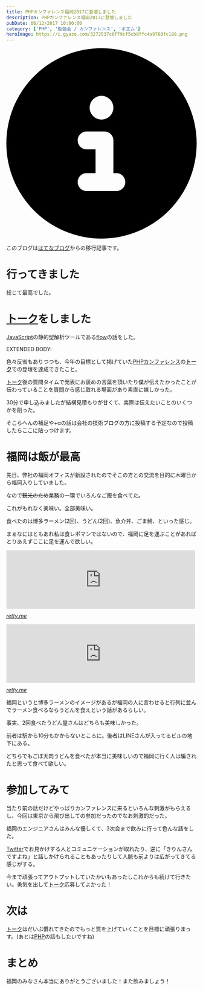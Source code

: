 ```yaml
---
title: PHPカンファレンス福岡2017に登壇しました
description: PHPカンファレンス福岡2017に登壇しました
pubDate: 06/12/2017 10:00:00
category: ['PHP', '勉強会 / カンファレンス', 'ポエム']
heroImage: https://i.gyazo.com/3272537c0f79cf5cb8ffc4a9760fc188.png
---
```


<div class="flex gap-3 items-center bg-gray-200 rounded-md px-5 py-2 mb-[40px]"> 
    <div> 
        <svg xmlns="http://www.w3.org/2000/svg" viewBox="0 0 512 512" class="inline w-6 h-6 fill-black_hover"> 
            <!--!Font Awesome Free 6.6.0 by @fontawesome - https://fontawesome.com License - https://fontawesome.com/license/free Copyright 2024 Fonticons, Inc.--> 
            <path d="M256 512A256 256 0 1 0 256 0a256 256 0 1 0 0 512zM216 336l24 0 0-64-24 0c-13.3 0-24-10.7-24-24s10.7-24 24-24l48 0c13.3 0 24 10.7 24 24l0 88 8 0c13.3 0 24 10.7 24 24s-10.7 24-24 24l-80 0c-13.3 0-24-10.7-24-24s10.7-24 24-24zm40-208a32 32 0 1 1 0 64 32 32 0 1 1 0-64z"></path> 
        </svg> 
    </div> 
    <div> 
        <p>
            このブログは<a 
                href="https://sota1235.hatenablog.com/entry/2017/06/12/100000"
                target="_blank"
                rel="noopener noreferrer"
            >はてなブログ</a>からの移行記事です。
        </p> 
    </div> 
</div>
        <h1>行ってきました</h1>

<p>総じて最高でした。</p>

<h1><a class="keyword" href="http://d.hatena.ne.jp/keyword/%A5%C8%A1%BC%A5%AF">トーク</a>をしました</h1>

<p><a class="keyword" href="http://d.hatena.ne.jp/keyword/JavaScript">JavaScript</a>の静的型解析ツールである<a href="https://flow.org/en/">flow</a>の話をした。</p>

EXTENDED BODY:

<script async class="speakerdeck-embed" data-id="653e696c22a44bc089dcbe511a7e637d" data-ratio="1.33333333333333" src="//speakerdeck.com/assets/embed.js"></script>


<p>色々反省もありつつも、今年の目標として掲げていた<a class="keyword" href="http://d.hatena.ne.jp/keyword/PHP%A5%AB%A5%F3%A5%D5%A5%A1%A5%EC%A5%F3%A5%B9">PHPカンファレンス</a>の<strong><a class="keyword" href="http://d.hatena.ne.jp/keyword/%A5%C8%A1%BC%A5%AF">トーク</a></strong>での登壇を達成できたこと。</p>

<p><a class="keyword" href="http://d.hatena.ne.jp/keyword/%A5%C8%A1%BC%A5%AF">トーク</a>後の質問タイムで発表にお褒めの言葉を頂いたり僕が伝えたかったことが伝わっていることを質問から感じ取れる場面があり素直に嬉しかった。</p>

<p>30分で申し込みましたが結構見積もりが甘くて、実際は伝えたいことのいくつかを削った。</p>

<p>そこらへんの補足や+αの話は会社の技術ブログの方に投稿する予定なので投稿したらここに貼っつけます。</p>

<h1>福岡は飯が最高</h1>

<p>先日、弊社の福岡オフィスが新設されたのでそこの方との交流を目的に木曜日から福岡入りしていました。</p>

<p>なので<del>観光のため</del>業務の一環でいろんなご飯を食べてた。</p>

<p>これがもれなく美味い。全部美味い。</p>

<p>食べたのは博多ラーメン(2回)、うどん(2回)、魚介丼、ごま鯖、といった感じ。</p>

<p>まぁなにはともあれ私は食レポマンではないので、福岡に足を運ぶことがあればとりあえずここに足を運んで欲しい。</p>

<p><iframe src="https://hatenablog-parts.com/embed?url=https%3A%2F%2Fretty.me%2Farea%2FPRE40%2FARE126%2FSUB12601%2F100000838991%2F" title="大地のうどん 博多駅ちかてん | Retty(レッティ)" class="embed-card embed-webcard" scrolling="no" frameborder="0" style="display: block; width: 100%; height: 155px; max-width: 500px; margin: 10px 0px;"></iframe><cite class="hatena-citation"><a href="https://retty.me/area/PRE40/ARE126/SUB12601/100000838991/">retty.me</a></cite></p>

<p><iframe src="https://hatenablog-parts.com/embed?url=https%3A%2F%2Fretty.me%2Farea%2FPRE40%2FARE126%2FSUB12601%2F100001276218%2F" title="うどん居酒屋 二◯加屋長介 JRJP博多ビル店 | Retty(レッティ)" class="embed-card embed-webcard" scrolling="no" frameborder="0" style="display: block; width: 100%; height: 155px; max-width: 500px; margin: 10px 0px;"></iframe><cite class="hatena-citation"><a href="https://retty.me/area/PRE40/ARE126/SUB12601/100001276218/">retty.me</a></cite></p>

<p>福岡というと博多ラーメンのイメージがあるが福岡の人に言わせると行列に並んでラーメン食べるならうどんを食えという話があるらしい。</p>

<p>事実、2回食べたうどん屋さんはどちらも美味しかった。</p>

<p>前者は駅から10分もかからないところに。後者はLINEさんが入ってるビルの地下にある。</p>

<p>どちらでもごぼ天肉うどんを食べたが本当に美味しいので福岡に行く人は騙されたと思って食べて欲しい。</p>

<h1>参加してみて</h1>

<p>当たり前の話だけどやっぱりカンファレンスに来るといろんな刺激がもらえるし、今回は東京から飛び出しての参加だったのでなお刺激的だった。</p>

<p>福岡のエンジニアさんはみんな優しくて、3次会まで飲みに行って色んな話をした。</p>

<p><a class="keyword" href="http://d.hatena.ne.jp/keyword/Twitter">Twitter</a>でお見かけする人とコミュニケーションが取れたり、逆に「きりんさんですよね」と話しかけられることもあったりして人脈も前よりは広がってきてる感じがする。</p>

<p>今まで頑張ってアウトプットしていたかいもあったしこれからも続けて行きたい。勇気を出して<a class="keyword" href="http://d.hatena.ne.jp/keyword/%A5%C8%A1%BC%A5%AF">トーク</a>応募してよかった！</p>

<h1>次は</h1>

<p><a class="keyword" href="http://d.hatena.ne.jp/keyword/%A5%C8%A1%BC%A5%AF">トーク</a>はだいぶ慣れてきたのでもっと質を上げていくことを目標に頑張りまっす。(あとは<a class="keyword" href="http://d.hatena.ne.jp/keyword/PHP">PHP</a>の話もしたいですね)</p>

<h1>まとめ</h1>

<p>福岡のみなさん本当にありがとうございました！また飲みましょう！</p>


